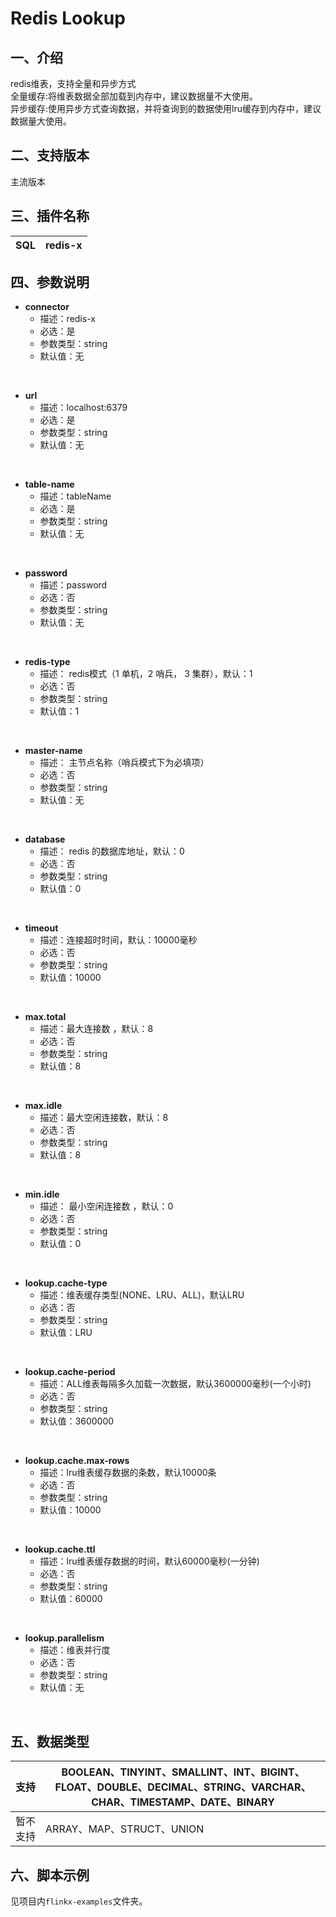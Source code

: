 # Redis Lookup

## 一、介绍
redis维表，支持全量和异步方式<br />
全量缓存:将维表数据全部加载到内存中，建议数据量不大使用。<br />
异步缓存:使用异步方式查询数据，并将查询到的数据使用lru缓存到内存中，建议数据量大使用。

## 二、支持版本
主流版本


## 三、插件名称
| SQL | redis-x |
| --- | --- |

## 四、参数说明
- **connector**
  - 描述：redis-x
  - 必选：是
  - 参数类型：string
  - 默认值：无
<br />

- **url**
  - 描述：localhost:6379
  - 必选：是
  - 参数类型：string
  - 默认值：无
<br />

- **table-name**
  - 描述：tableName
  - 必选：是
  - 参数类型：string
  - 默认值：无
<br />

- **password**
  - 描述：password
  - 必选：否
  - 参数类型：string
  - 默认值：无
<br />

- **redis-type**
  - 描述： redis模式（1 单机，2 哨兵， 3 集群），默认：1
  - 必选：否
  - 参数类型：string
  - 默认值：1
<br />

- **master-name**
  - 描述： 主节点名称（哨兵模式下为必填项）
  - 必选：否
  - 参数类型：string
  - 默认值：无
<br />

- **database**
  - 描述： redis 的数据库地址，默认：0
  - 必选：否
  - 参数类型：string
  - 默认值：0
<br />

- **timeout**
  - 描述：连接超时时间，默认：10000毫秒
  - 必选：否
  - 参数类型：string
  - 默认值：10000
<br />

- **max.total**
  - 描述：最大连接数 ，默认：8
  - 必选：否
  - 参数类型：string
  - 默认值：8
<br />

- **max.idle**
  - 描述：最大空闲连接数，默认：8
  - 必选：否
  - 参数类型：string
  - 默认值：8
<br />

- **min.idle**
  - 描述： 最小空闲连接数 ，默认：0
  - 必选：否
  - 参数类型：string
  - 默认值：0
<br />

- **lookup.cache-type**
  - 描述：维表缓存类型(NONE、LRU、ALL)，默认LRU
  - 必选：否
  - 参数类型：string
  - 默认值：LRU
<br />
    
- **lookup.cache-period**
  - 描述：ALL维表每隔多久加载一次数据，默认3600000毫秒(一个小时)
  - 必选：否
  - 参数类型：string
  - 默认值：3600000
<br />

- **lookup.cache.max-rows**
  - 描述：lru维表缓存数据的条数，默认10000条
  - 必选：否
  - 参数类型：string
  - 默认值：10000
<br />

- **lookup.cache.ttl**
  - 描述：lru维表缓存数据的时间，默认60000毫秒(一分钟)
  - 必选：否
  - 参数类型：string
  - 默认值：60000
<br />

- **lookup.parallelism**
  - 描述：维表并行度
  - 必选：否
  - 参数类型：string
  - 默认值：无
<br />
    
## 五、数据类型
| 支持 | BOOLEAN、TINYINT、SMALLINT、INT、BIGINT、FLOAT、DOUBLE、DECIMAL、STRING、VARCHAR、CHAR、TIMESTAMP、DATE、BINARY |
| --- | --- |
| 暂不支持 | ARRAY、MAP、STRUCT、UNION |


## 六、脚本示例
见项目内`flinkx-examples`文件夹。

